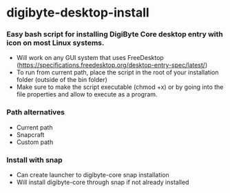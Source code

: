 # digibyte-desktop-install
### Easy bash script for installing DigiByte Core desktop entry with icon on most Linux systems.


- Will work on any GUI system that uses FreeDesktop (https://specifications.freedesktop.org/desktop-entry-spec/latest/)
- To run from current path, place the script in the root of your installation folder (outside of the bin folder)
- Make sure to make the script executable (chmod +x) or by going into the file properties and allow to execute as a program.

### Path alternatives
- Current path
- Snapcraft
- Custom path

### Install with snap
- Can create launcher to digibyte-core snap installation
- Will install digibyte-core through snap if not already installed